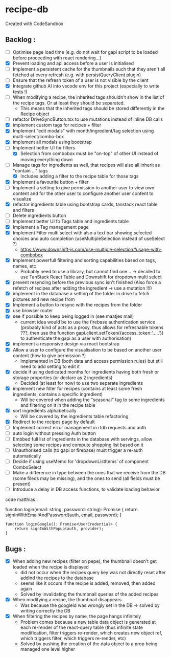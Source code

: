 # recipe-db

Created with CodeSandbox

## Backlog :

- [ ] Optimise page load time (e.g. do not wait for gapi script to be loaded before proceeding with react rendering...)
- [x] Prevent loading and api access before a user is initialised
- [ ] Implement a persistent cache for the thumbnails such that they aren't all fetched at every refresh (e.g. with persistQueryClient plugin)
- [ ] Ensure that the refresh token of a user is not visible by the client
- [x] Integrate github AI into vscode env for this project (especially to write tests !)
- [ ] When modifying a recipe, the inherited tags shouldn't show in the list of the recipe tags. Or at least they should be separated.
  - This means that the inherited tags should be stored differently in the Recipe object
- [ ] refactor DriveSyncButton.tsx to use mutations instead of inline DB calls
- [x] implement custom tags for recipes + filter
- [x] Implement "edit modals" with month/ingredient/tag selection using multi-select/combo-box
- [x] implement all modals using bootstrap
- [ ] Implement better UI for filters
  - [x] Selection from combobox must be "on-top" of other UI instead of moving everything down
- [ ] Manage tags for ingredients as well, that recipes will also all inherit as "contain ..." tags
  - [x] Includes adding a filter to the recipe table for those tags
- [x] Implement a favourite button + filter
- [ ] Implement a setting to give permission to another user to view own content and for the other user to configure another user content to visualize
- [x] refactor ingredients table using bootstrap cards, tanstack react table and filters
- [ ] Delete ingredients button
- [ ] Implement better UI fo Tags table and ingredients table
- [x] Implement a Tag management page
- [x] Implement Filter multi select with also a text bar showing selected choices and auto completion (useMultipleSelection instead of useSelect ?)
  - https://www.downshift-js.com/use-multiple-selection#usage-with-combobox
- [x] Implement powerfull filtering and sorting capabilities based on tags, names, etc
  - Probably need to use a library, but cannot find one... -> decided to use TanStack React Table and Downshift for dropdown multi select
- [x] prevent resyncing before the previous sync isn't finished (Also force a refetch of recipes after adding the ingredient -> use a mutation !!!)
- [x] implement in the database a setting of the folder in drive to fetch pictures and new recipe from
- [x] Implement a button to resync with the recipes from the folder
- [x] use browser router
- [x] see if possible to keep being logged in (see maatjes mail)
  - current idea would be to use the firebase authentication service (probably kind of acts as a proxy, thus allows for refreshable tokens ???, then use the function gapi.client.setToken({access_token:'.....'}) to authenticate the gapi as a user with authorisation)
- [x] implement a responsive design via react bootstrap
- [x] Allow a user to configure the visualisation to be based on another user content (how to give permission ?)
  - Implemented in DB (both data and access permission rules) but still need to add setting to edit it
- [x] decide if using dedicated months for ingredients having both fresh or storage properties (or declare as 2 ingredients)
  - Decided (at least for now) to use two separate ingredients
- [x] implement new filter for recipes (contains at least some fresh ingredients, contains a specific ingredient)
  - Will be covered when adding the "seasonal" tag to some ingredients and filtering on it in the recipe table
- [x] sort ingredients alphabetically
  - Will be covered by the ingredients table refactoring
- [x] Redirect to the recipes page by default
- [ ] Implement correct error management in rtdb requests and auth
- [ ] auto login without pressing Auth button
- [ ] Embbed full list of ingredients in the database with servings, allow selecting some recipes and compute shopping list based on it
- [ ] Unauthorised calls (to gapi or firebase) must trigger a re-auth automatically
- [ ] Decide if using useMemo for 'dropdownListItems' of component ComboSelect
- [ ] Make a difference in type between the ones that we receive from the DB (some fileds may be missing), and the ones to send (all fields must be present)
- [ ] Introduce a delay in DB access functions, to validate loading behavior

code matthias :

function login(email: string, password: string): Promise<UserCredential> {
return signInWithEmailAndPassword(auth, email, password);
}

    function loginGoogle(): Promise<UserCredential> {
        return signInWithPopup(auth, provider);
    }

## Bugs :

- [x] When adding new recipes (filter on pepe), the thumbnail doesn't get loaded when the recipe is displayed
  - did not occur when the recipes query key was not directly reset after addind the recipes to the database
  - seems like it occurs if the recipe is added, removed, then added again
  - Solved by invalidating the thumbnail queries of the added recipes
- [x] When modifying a recipe, the thumbnail disappears
  - Was because the googleId was wrongly set in the DB -> solved by writing correctly the DB
- [x] When filtering the recipes by name, the page hangs infinitely
  - Problem comes because a new table data object is generated at each re-render of the react-query table (thus infinite state modification, filter triggers re-render, which creates new object ref, which triggers filter, which triggers re-render, etc)
  - Solved by pushing the creation of the data object to a prop being managed one level higher
